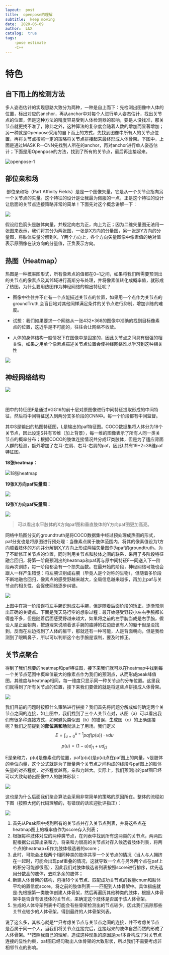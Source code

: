 ```yaml
---
layout:  post
title:  openpose的理解
subtitle:  keep moving
date:  2020-06-09
author:  L&X
catalog:  true
tags:
    -pose estimate
    -C++
---
```


# 特色

##  自下而上的检测方法

​	多人姿态估计的实现思路大致分为两种，一种是自上而下：先检测出图像中人体的位置，标出对应的anchor，再从anchor中对每个人进行单人姿态估计，找出关节点的位置，但是这种方法的精度容易受到人体检测器的影响，要是人没找准，那关节点就更找不准了，除此之外，这种算法的复杂度会随着人数的增加而显著增加；另一种就是Openpose采用的自下而上的方式，先找到图像中所有人的关节点位置，再将关节点按照一定的策略将关节点拼接起来最终形成人体骨架。下图中，上面是通过MASK R—CNN先找到人所在的anchor，再对anchor进行单人姿态估计；下面是用Openpose的方法，找到了所有的关节点，最后再连接起来。

![openpose-1](C:\Users\lenovo\Documents\GitHub\L162534.github.io\img\openpose-1.png)

## 部位亲和场

​	部位亲和场（Part Affinity Fields）是是一个图像矢量，它是从一个关节点指向另一个关节点的矢量。这个特征的设计是让我最为佩服的一点，正是这个特征的设计让后面的关节点连接策略非常的简单！下面先对这个概念讲解一下：

![](C:\Users\lenovo\Documents\GitHub\L162534.github.io\img\openpose-2.jpg)

​	假设红色箭头是肢体向量，并规定向右为正，向上为正；因为二维矢量图无法用一张图来表示，我们将其分为两张图，一张是X方向的分量图，另一张是Y方向的分量图，将肢体矢量分解到X，Y两个方向上，各个方向矢量图像中像素值的绝对值表示原图像在该方向的分量值，正负表示方向。

## 热图（Heatmap）

热图是一种概率图形式，所有像素点的值都在0~1之间，如果将我们所需要预测出的关节点的像素点及其邻域进行高斯分布处理，并将像素值转化成概率值，就形成了热图。为什么要用热图作为神经网络的输出特征呢？

* 图像中往往并不止有一个点能描述关节点的位置，如果用一个点作为关节点的groundTruth,会盲目地对其他同样满足条件的关节点进行抑制，增加训练的难度。

* 试想：我们如果要求一个网络从一张432*368的图像中准确的找到目标像素点的位置，这近乎是不可能的，往往会让网络不收敛。

* 人体的身体结构一般情况下在图像中是固定的，因此关节点之间具有很强的相关性，如果之用单个像素点描述关节点位置会使神经网络难以学习到这种相关性

![](C:\Users\lenovo\Documents\GitHub\L162534.github.io\img\openpose-4.png)

## 神经网络结构

![](C:\Users\lenovo\Documents\GitHub\L162534.github.io\img\openpose-3.jpg)

​	

​	图中的特征图F是通过VGG16的前十层对原图像进行中间特征提取形成的中间特征，然后将中间特征送入到两分支多阶段的CNN中。每一个阶段都有中间监督。

​	其中S是输出的热图特征图，L是输出的paf特征图。COCO数据集将人体分为18个关节点，因此设定S共有19维（加上背景），每一维的图像表示了所有人同一类关节点的概率分布；根据COCO的肢体连接情况共分成17类肢体，但是为了适应背面人群的检测，额外增加了左耳-左肩、右耳-右肩的paf，因此L共有19*2=38维paf特征图。

**18张heatmap：**

![18张heatmap](C:\Users\lenovo\Documents\GitHub\L162534.github.io\img\openpose-6.png)

**19张X方向paf矢量图：**

![](C:\Users\lenovo\Documents\GitHub\L162534.github.io\img\openpose-7.png)

**19张Y方向paf矢量图：**

![](C:\Users\lenovo\Documents\GitHub\L162534.github.io\img\openpose-8.png)

> 可以看出水平肢体的X方向paf图和垂直肢体的Y方向paf图更加高亮。

​	网络中热图分支的groundtruth是将COCO数据集中经过预处理成热图的形式，paf分支也是将原图进行预处理：当像素点属于肢体范围内，将其的像素值设为1方向顺着肢体的方向并分解到X,Y方向上形成两幅矢量图作为paf的groundtruth。为了不断修正关节点的位置，同时利用关节点和肢体之间的联系，采用了多阶段特征融合回归，将第一阶段预测出的heatmap和paf再与原中间特征F一同送入下一阶段再次训练，每一阶段都会有一个损失函数。在最开始的阶段，神经网络可能也会跟人一样产生错觉：将左腕识别成右腕（毕竟人是个对称的生物），但随着多阶段不断地融合回归，像素点的感受野越来越大，全局信息越来越多，再加上paf与关节点的相关性，会促使网络逐步纠错。

![](C:\Users\lenovo\Documents\GitHub\L162534.github.io\img\openpose-5.png)

​	上图中在第一阶段误将左手腕识别成右手腕，但是随着后面阶段的矫正，逐渐预测出正确的关键点。下面是我天马行空的想象过程：最开始感受野较小左右手腕都长得差不多，但是随着后面感受野越来越大，如果将之前的左手腕当成是右手腕，假设人是正面朝向，按道理来说顺着该手腕的胳膊的右边应该有人的躯干但是没找到，反而在左边找到了人体的躯干，那就还有一种可能，人是背面朝向，但是我检测到了眼睛鼻子，所以可以判断这个右手腕是误判，要及时修正。

## 关节点聚合

​	得到了我们想要的heatmap和paf特征图，接下来我们就可以在heatmap中找到每一个关节点范围中概率值最大的像素点作为我们的预测点，从而形成peak峰值图，其维度与heatmap相同，每一维度只显示同一种关节点的分布位置。这里我们就得到了所有关节点的位置，接下来我们要做的就是将这些点拼接成人体骨架。

![](C:\Users\lenovo\Documents\GitHub\L162534.github.io\img\openpose-10.png)

​	我们目前的问题时按照什么策略进行拼接？我们首先将问题分解成如何确定两个关节点之间的连接，如上图中，我们找到了三个人关节点对，从图（a）可以看出我们有很多种连接方式，如何避免类似图（b）的错误，生成图（c）的正确连接呢？我们之前提到的**部位亲和场**就派上了用场。我们定义
$$
E = \int_{u=0}^{u=1}paf(p(u))\cdot vdu
$$

$$
p\left(u\right)=\left(1-u\right)d_{j1}+ud_{j2}
$$

​	E是亲和力，p(u)是像素点的位置，paf(p(u))是p(u)点在paf图上的向量，v是肢体的单位向量，这个公式就是为了衡量两个关节点之间构成的线段与paf图上的肢体矢量的对齐程度，对齐程度越高，亲和力越大。实际上，我们预测出的paf图已经可以大致勾勒出图像中人的肢体形状：

![](C:\Users\lenovo\Documents\GitHub\L162534.github.io\img\openpose-11.png)

​	这也是为什么后面我们聚合算法会采用非常简单的策略的原因所在。整体的流程如下图（按照大佬的代码理解的，有错误的话欢迎批评指正）：

![](C:\Users\lenovo\Documents\GitHub\L162534.github.io\img\openpose-9.png)

1. 首先从Peak图中找到所有的关节点并存入关节点列表，并将这些点在heatmap图上的概率值作为score存入列表；
2. 根据每种肢体对应的两种类节点，在列表中找到所有这两类的关节点，两两匹配根据公式算出亲和力，将亲和力很高的关节点对存入候选者肢体列表，将两个点的heatmap+E作为肢体候选者的score；
3. 此时，可能会出现两个相同种类的肢体共享一个关节点的情况（当人与人拥挤在一起时，可能会出现paf重叠的情况，这就导致一个点与另外两个点在paf上的积分可能都很高），因此我们对肢体候选者列表按照score进行排序，优先选用分数高的肢体，去除多余的肢体；
4. 新建人体骨架的结构，包括18个关节点、匹配成功关节点的数量cnum和肢体平均的置信度score，将之前的肢体列表一一匹配到人体骨架中。具体措施就是:先根据第一类肢体创建人体骨架，然后再遍历其他种类的肢体，根据人体骨架中是否含有该肢体的关节点，来确定这个肢体是否属于该人体骨架。
5. 生成的人体骨架列表中可能会有些骨架检测出的节点较少，因此我们去除那些关节点较少的人体骨架，得到最终的人体骨架列表。

说了这么多，其核心就是**只考虑关节点与关节点之间的连接，并不考虑关节点是否属于同一个人，当我们将关节点连接完后，连接起来的肢体自然而然的形成了人体骨架。**按照我自己的理解，造成这种现象的原因是paf本身构成了对关节点连接的显性约束，paf图已经勾勒出人体骨架的大致形状，所以我们不需要考虑非相邻节点的影响。